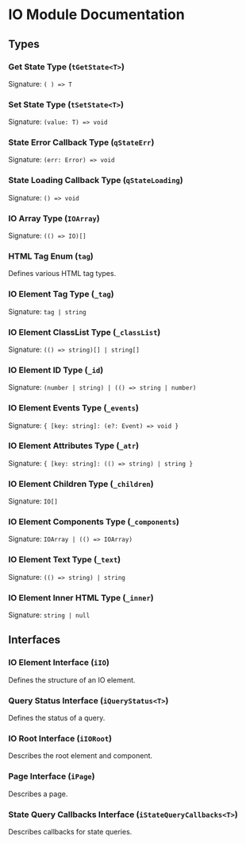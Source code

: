# IO Module Documentation

## Types

### Get State Type (`tGetState<T>`)
Signature: `( ) => T`

### Set State Type (`tSetState<T>`)
Signature: `(value: T) => void`

### State Error Callback Type (`qStateErr`)
Signature: `(err: Error) => void`

### State Loading Callback Type (`qStateLoading`)
Signature: `() => void`

### IO Array Type (`IOArray`)
Signature: `(() => IO)[]`

### HTML Tag Enum (`tag`)
Defines various HTML tag types.

### IO Element Tag Type (`_tag`)
Signature: `tag | string`

### IO Element ClassList Type (`_classList`)
Signature: `(() => string)[] | string[]`

### IO Element ID Type (`_id`)
Signature: `(number | string) | (() => string | number)`

### IO Element Events Type (`_events`)
Signature: `{ [key: string]: (e?: Event) => void }`

### IO Element Attributes Type (`_atr`)
Signature: `{ [key: string]: (() => string) | string }`

### IO Element Children Type (`_children`)
Signature: `IO[]`

### IO Element Components Type (`_components`)
Signature: `IOArray | (() => IOArray)`

### IO Element Text Type (`_text`)
Signature: `(() => string) | string`

### IO Element Inner HTML Type (`_inner`)
Signature: `string | null`

## Interfaces

### IO Element Interface (`iIO`)
Defines the structure of an IO element.

### Query Status Interface (`iQueryStatus<T>`)
Defines the status of a query.

### IO Root Interface (`iIORoot`)
Describes the root element and component.

### Page Interface (`iPage`)
Describes a page.

### State Query Callbacks Interface (`iStateQueryCallbacks<T>`)
Describes callbacks for state queries.
